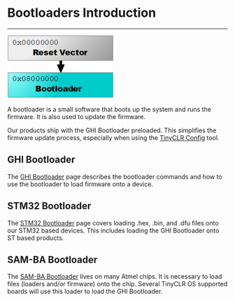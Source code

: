 # Bootloaders Introduction
---
![Bootloader](images/bootloader-noborder.png)

A bootloader is a small software that boots up the system and runs the firmware. It is also used to update the firmware.

Our products ship with the GHI Bootloader preloaded. This simplifies the firmware update process, especially when using the [TinyCLR Config](../../software/tinyclr/tinyclr-config.md) tool.

## GHI Bootloader
The [GHI Bootloader](ghi-bootloader.md) page describes the bootloader commands and how to use the bootloader to load firmware onto a device.

## STM32 Bootloader
The [STM32 Bootloader](stm32-bootloader.md) page covers loading .hex, .bin, and .dfu files onto our STM32 based devices. This includes loading the GHI Bootloader onto ST based products.

## SAM-BA Bootloader
The [SAM-BA Bootloader](sam-ba-bootloader.md) lives on many Atmel chips. It is necessary to load files (loaders and/or firmware) onto the chip. Several TinyCLR OS supported boards will use this loader to load the GHI Bootloader.
